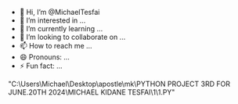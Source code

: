- 👋 Hi, I’m @MichaelTesfai
- 👀 I’m interested in ...
- 🌱 I’m currently learning ...
- 💞️ I’m looking to collaborate on ...
- 📫 How to reach me ...
- 😄 Pronouns: ...
- ⚡ Fun fact: ...

<!---
MichaelTesfai/MichaelTesfai is a ✨ special ✨ repository because its `README.md` (this file) appears on your GitHub profile.
You can click the Preview link to take a look at your changes.
--->

"C:\Users\Michael\Desktop\apostle\mk\PYTHON PROJECT 3RD FOR  JUNE.20TH 2024\MICHAEL KIDANE TESFAI\1\1.PY"
